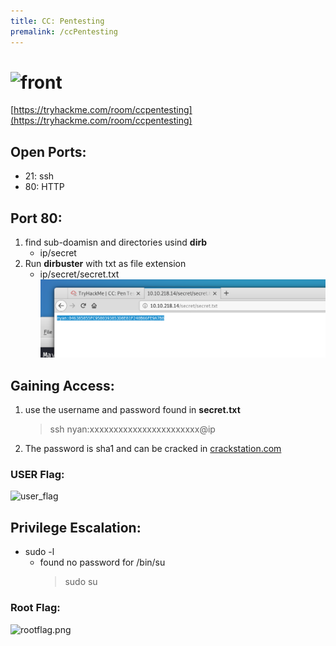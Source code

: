 ```yaml
---
title: CC: Pentesting 
premalink: /ccPentesting
---
```

# ![front](saharshtapi.github.io/images/ccpf/front.png)
[https://tryhackme.com/room/ccpentesting](https://tryhackme.com/room/ccpentesting)

## Open Ports:
  - 21: ssh
  - 80: HTTP
  
## Port 80:
1. find sub-doamisn and directories usind **dirb**
   - ip/secret
2. Run **dirbuster** with txt as file extension
   - ip/secret/secret.txt
![secret](images/ccpf/p80s.png)
   
## Gaining Access:
 1. use the username and password found in **secret.txt**
    >ssh nyan:xxxxxxxxxxxxxxxxxxxxxxx@ip
 2. The password is sha1 and can be cracked in [crackstation.com](crackstation.com)

### USER Flag:
![user_flag](saharshtapi.github.io/images/ccpf/user.png)
 


## Privilege Escalation:
 - sudo -l
    - found no password for /bin/su
      >sudo su
  
### Root Flag:
![rootflag.png](saharshtapi.github.io/images/ccpf/root.png)
